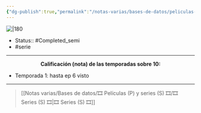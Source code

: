 ```yaml
---
{"dg-publish":true,"permalink":"/notas-varias/bases-de-datos/peliculas-p-y-series-s/s-guilty-crown/"}
---
```



![|180](https://m.media-amazon.com/images/M/MV5BMjE5NmU2NTEtNTRjNS00MWM0LWJkNTctM2RmNTRkMjA5OGYyXkEyXkFqcGdeQXVyMzgxODM4NjM@._V1_SX300.jpg)

- Status:: #Completed_semi  
- #serie

---

**<center>Calificación (nota) de las temporadas sobre 10:</center>**

- Temporada 1:  hasta ep 6 visto

---

> [[Notas varias/Bases de datos/🎞️ Películas (P) y series (S) 🎞️/🎞️ Series (S) 🎞️\|🎞️ Series (S) 🎞️]]